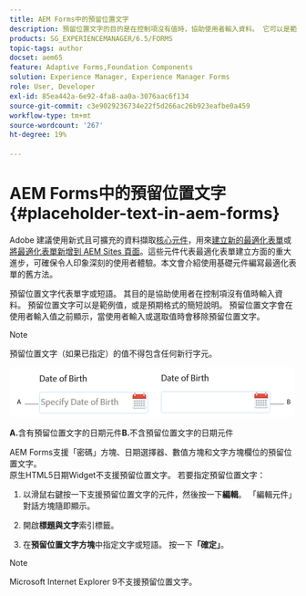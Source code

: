 ```yaml
---
title: AEM Forms中的預留位置文字
description: 預留位置文字的目的是在控制項沒有值時，協助使用者輸入資料。 它可以是範例值，或是預期格式的簡短說明。
products: SG_EXPERIENCEMANAGER/6.5/FORMS
topic-tags: author
docset: aem65
feature: Adaptive Forms,Foundation Components
solution: Experience Manager, Experience Manager Forms
role: User, Developer
exl-id: 85ea442a-6e92-4fa8-aa0a-3076aac6f134
source-git-commit: c3e9029236734e22f5d266ac26b923eafbe0a459
workflow-type: tm+mt
source-wordcount: '267'
ht-degree: 19%

---
```


# AEM Forms中的預留位置文字 {#placeholder-text-in-aem-forms}

<span class="preview">Adobe 建議使用新式且可擴充的資料擷取[核心元件](https://experienceleague.adobe.com/docs/experience-manager-core-components/using/adaptive-forms/introduction.html?lang=zh-Hant)，用來[建立新的最適化表單](/help/forms/using/create-an-adaptive-form-core-components.md)或[將最適化表單新增到 AEM Sites 頁面](/help/forms/using/create-or-add-an-adaptive-form-to-aem-sites-page.md)。這些元件代表最適化表單建立方面的重大進步，可確保令人印象深刻的使用者體驗。本文會介紹使用基礎元件編寫最適化表單的舊方法。</span>

預留位置文字代表單字或短語。 其目的是協助使用者在控制項沒有值時輸入資料。 預留位置文字可以是範例值，或是預期格式的簡短說明。 預留位置文字會在使用者輸入值之前顯示，當使用者輸入或選取值時會移除預留位置文字。

>[!NOTE]
>
>預留位置文字（如果已指定）的值不得包含任何新行字元。

![含和不含預留位置文字的日期元件](assets/dat-picker-place-holder-text.png)

**A.**&#x200B;含有預留位置文字的日期元件&#x200B;**B.**&#x200B;不含預留位置文字的日期元件

AEM Forms支援「密碼」方塊、日期選擇器、數值方塊和文字方塊欄位的預留位置文字。\
原生HTML5日期Widget不支援預留位置文字。 若要指定預留位置文字：

1. 以滑鼠右鍵按一下支援預留位置文字的元件，然後按一下&#x200B;**編輯**。 「編輯元件」對話方塊隨即顯示。

1. 開啟&#x200B;**標題與文字**&#x200B;索引標籤。
1. 在&#x200B;**預留位置文字方塊**&#x200B;中指定文字或短語。 按一下&#x200B;**「確定」**。

>[!NOTE]
>
>Microsoft Internet Explorer 9不支援預留位置文字。
